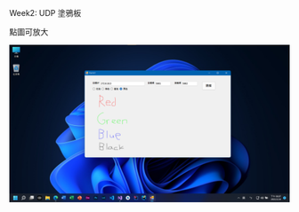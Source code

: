Week2: UDP 塗鴉板<br>

點圖可放大

  <a href="https://github.com/iambjlu/CS_WebApp_Class/blob/main/WeeklyProgress/Week2_1110224/image.png?raw=true" target="_blank">

  <img src="https://github.com/iambjlu/CS_WebApp_Class/blob/main/WeeklyProgress/Week2_1110224/image.png?raw=true" />

</a>

